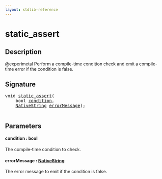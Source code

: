 ```yaml
---
layout: stdlib-reference
---
```


# static\_assert

## Description



@experimetal
Perform a compile-time condition check and emit a compile-time error if the condition is false.

## Signature 

<pre>
<span class="code_keyword">void</span> <a href="static_assert.html">static_assert</a>(
    <span class="code_keyword">bool</span> <a href="static_assert.html#decl-condition" class="code_param">condition</a>,
    <a href="../types/nativestring-06/index.html" class="code_type">NativeString</a> <a href="static_assert.html#decl-errorMessage" class="code_param">errorMessage</a>);

</pre>

## Parameters

####  <a id="decl-condition"></a>condition  : bool
The compile-time condition to check.

####  <a id="decl-errorMessage"></a>errorMessage  : [NativeString](../types/nativestring-06/index)
The error message to emit if the condition is false.


